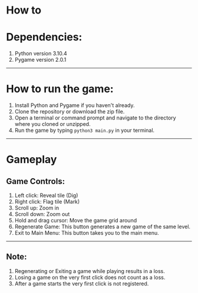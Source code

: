 # How to

# Dependencies:
1. Python version 3.10.4
2. Pygame version 2.0.1
---

# How to run the game:
1. Install Python and Pygame if you haven't already.
2. Clone the repository or download the zip file.
3. Open a terminal or command prompt and navigate to the directory where you cloned or unzipped.
4. Run the game by typing `python3 main.py` in your terminal.
---

# Gameplay

## Game Controls:
1. Left click: Reveal tile (Dig)
2. Right click: Flag tile (Mark)
3. Scroll up: Zoom in
4. Scroll down: Zoom out
5. Hold and drag cursor: Move the game grid around
6. Regenerate Game: This button generates a new game of the same level.
7. Exit to Main Menu: This button takes you to the main menu.
---

## Note:
1. Regenerating or Exiting a game while playing results in a loss.
2. Losing a game on the very first click does not count as a loss.
3. After a game starts the very first click is not registered.
